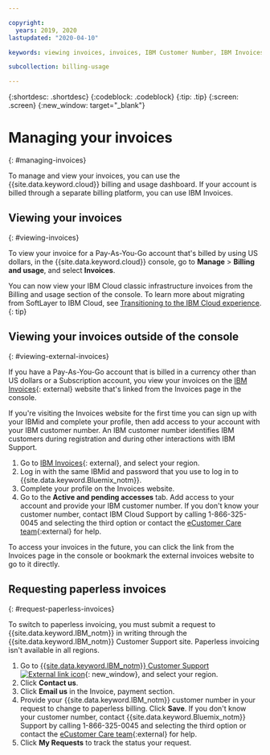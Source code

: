 ```yaml
---

copyright:
  years: 2019, 2020
lastupdated: "2020-04-10"

keywords: viewing invoices, invoices, IBM Customer Number, IBM Invoices, RSET, external invoice website 

subcollection: billing-usage

---
```


{:shortdesc: .shortdesc}
{:codeblock: .codeblock}
{:tip: .tip}
{:screen: .screen}
{:new_window: target="_blank"}

# Managing your invoices 
{: #managing-invoices}

To manage and view your invoices, you can use the {{site.data.keyword.cloud}} billing and usage dashboard. If your account is billed through a separate billing platform, you can use IBM Invoices.

## Viewing your invoices 
{: #viewing-invoices}

To view your invoice for a Pay-As-You-Go account that's billed by using US dollars, in the {{site.data.keyword.cloud}} console, go to **Manage** > **Billing and usage**, and select **Invoices**. 

You can now view your IBM Cloud classic infrastructure invoices from the Billing and usage section of the console. To learn more about migrating from SoftLayer to IBM Cloud, see [Transitioning to the IBM Cloud experience](/docs/overview?topic=overview-ui#redirect-cloud).
{: tip} 

## Viewing your invoices outside of the console
{: #viewing-external-invoices}

If you have a Pay-As-You-Go account that is billed in a currency other than US dollars or a Subscription account, you view your invoices on the [IBM Invoices](http://ibm.com/invoices){: external} website that's linked from the Invoices page in the console.

If you're visiting the Invoices website for the first time you can sign up with your IBMid and complete your profile, then add access to your account with your IBM customer number. An IBM customer number identifies IBM customers during registration and during other interactions with IBM Support.

1. Go to [IBM Invoices](http://ibm.com/invoices){: external}, and select your region.
1. Log in with the same IBMid and password that you use to log in to {{site.data.keyword.Bluemix_notm}}. 
1. Complete your profile on the Invoices website. 
1. Go to the **Active and pending accesses** tab. Add access to your account and provide your IBM customer number. If you don't know your customer number, contact IBM Cloud Support by calling 1-866-325-0045 and selecting the third option or contact the [eCustomer Care team](https://www-112.ibm.com/software/howtobuy/passportadvantage/paocustomer/docs/en_US/ecare.html){:external} for help. 

To access your invoices in the future, you can click the link from the Invoices page in the console or bookmark the external invoices website to go to it directly.

## Requesting paperless invoices
{: #request-paperless-invoices}

To switch to paperless invoicing, you must submit a request to {{site.data.keyword.IBM_notm}} in writing through the {{site.data.keyword.IBM_notm}} Customer Support site. Paperless invoicing isn't available in all regions. 

1. Go to [{{site.data.keyword.IBM_notm}} Customer Support ![External link icon](../icons/launch-glyph.svg)](https://www.ibm.com/support/customer/zz/en/selectcountrylang.html){: new_window}, and select your region. 
2. Click **Contact us**. 
3. Click **Email us** in the Invoice, payment section.
4. Provide your {{site.data.keyword.IBM_notm}} customer number in your request to change to paperless billing. Click **Save**. If you don't know your customer number, contact {{site.data.keyword.Bluemix_notm}} Support by calling 1-866-325-0045 and selecting the third option or contact the [eCustomer Care team](https://www-112.ibm.com/software/howtobuy/passportadvantage/paocustomer/docs/en_US/ecare.html){:external} for help. 
5. Click **My Requests** to track the status your request.
